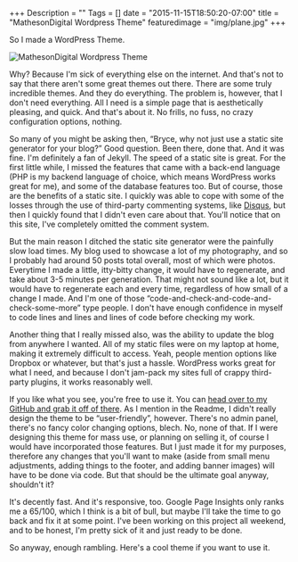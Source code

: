 +++
Description = ""
Tags = []
date = "2015-11-15T18:50:20-07:00"
title = "MathesonDigital Wordpress Theme"
featuredimage = "img/plane.jpg"
+++

So I made a WordPress Theme.

<img src="/img/post_images/mathesondigital-wordpress.png" alt="MathesonDigital Wordpress Theme" />

Why? Because I'm sick of everything else on the internet. And that's not to say that there aren't some great themes out there. There are some truly incredible themes. And they do everything. The problem is, however, that I don't need everything. All I need is a simple page that is aesthetically pleasing, and quick. And that's about it. No frills, no fuss, no crazy configuration options, nothing.

So many of you might be asking then, &#8220;Bryce, why not just use a static site generator for your blog?&#8221; Good question. Been there, done that. And it was fine. I'm definitely a fan of Jekyll. The speed of a static site is great. For the first little while, I missed the features that came with a back-end language (PHP is my backend language of choice, which means WordPress works great for me), and some of the database features too. But of course, those are the benefits of a static site. I quickly was able to cope with some of the losses through the use of third-party commenting systems, like <a href="https://disqus.com/" target="_blank">Disqus</a>, but then I quickly found that I didn't even care about that. You'll notice that on this site, I've completely omitted the comment system.

But the main reason I ditched the static site generator were the painfully slow load times. My blog used to showcase a lot of my photography, and so I probably had around 50 posts total overall, most of which were photos. Everytime I made a little, itty-bitty change, it would have to regenerate, and take about 3-5 minutes per generation. That might not sound like a lot, but it would have to regenerate each and every time, regardless of how small of a change I made. And I'm one of those &#8220;code-and-check-and-code-and-check-some-more&#8221; type people. I don't have enough confidence in myself to code lines and lines and lines of code before checking my work.

Another thing that I really missed also, was the ability to update the blog from anywhere I wanted. All of my static files were on my laptop at home, making it extremely difficult to access. Yeah, people mention options like Dropbox or whatever, but that's just a hassle. WordPress works great for what I need, and because I don't jam-pack my sites full of crappy third-party plugins, it works reasonably well.

If you like what you see, you're free to use it. You can <a href="https://github.com/brycematheson/mathesondigital-wordpress" target="_blank">head over to my GitHub and grab it off of there</a>. As I mention in the Readme, I didn't really design the theme to be &#8220;user-friendly&#8221;, however. There's no admin panel, there's no fancy color changing options, blech. No, none of that. If I were designing this theme for mass use, or planning on selling it, of course I would have incorporated those features. But I just made it for my purposes, therefore any changes that you'll want to make (aside from small menu adjustments, adding things to the footer, and adding banner images) will have to be done via code. But that should be the ultimate goal anyway, shouldn't it?

It's decently fast. And it's responsive, too. Google Page Insights only ranks me a 65/100, which I think is a bit of bull, but maybe I'll take the time to go back and fix it at some point. I've been working on this project all weekend, and to be honest, I'm pretty sick of it and just ready to be done.

So anyway, enough rambling. Here's a cool theme if you want to use it.